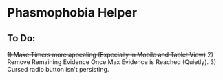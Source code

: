 # Phasmophobia Helper

## To Do:
~~1) Make Timers more appealing (Expecially in Mobile and Tablet View)~~
2) Remove Remaining Evidence Once Max Evidence is Reached (Quietly). 
3) Cursed radio button isn't persisting.
